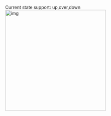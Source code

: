 Current state support: up,over,down<!--more--> 
<img width="320" alt="img" src="https://dl.dropboxusercontent.com/u/2559476/23d928ed94.gif">